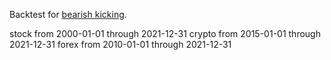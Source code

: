 Backtest for [bearish kicking](https://analyzingalpha.com/bearish-kicking-candlestick-pattern).

stock from 2000-01-01 through 2021-12-31
crypto from 2015-01-01 through 2021-12-31
forex from 2010-01-01 through 2021-12-31